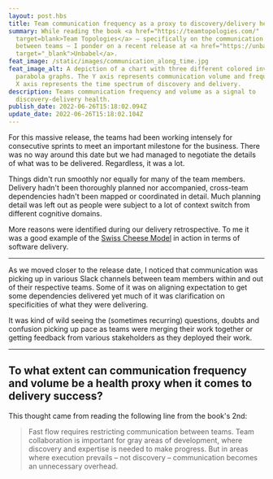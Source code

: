 ```yaml
---
layout: post.hbs
title: Team communication frequency as a proxy to discovery/delivery health
summary: While reading the book <a href="https://teamtopologies.com/"
  target=blank>Team Topologies</a> – specifically on the communication dynamics
  between teams – I ponder on a recent release at <a href="https://unbabel.com"
  target="_blank">Unbabel</a>.
feat_image: /static/images/communication_along_time.jpg
feat_image_alt: A depiction of a chart with three different colored inverted
  parabola graphs. The Y axis represents communication volume and frequency. The
  X axis represents the time spectrum of discovery and delivery.
description: Teams communication frequency and volume as a signal to
  discovery-delivery health.
publish_date: 2022-06-26T15:18:02.094Z
update_date: 2022-06-26T15:18:02.104Z
---
```

For this massive release, the teams had been working intensely for consecutive sprints to meet an important milestone for the business. There was no way around this date but we had managed to negotiate the details of what was to be delivered. Regardless, it was a lot.

Things didn't run smoothly nor equally for many of the team members. Delivery hadn't been thoroughly planned nor accompanied, cross-team dependencies hadn't been mapped or coordinated in detail. Much planning detail was left out as people were subject to a lot of context switch from different cognitive domains.

More reasons were identified during our delivery retrospective. To me it was a good example of the <a href="https://en.wikipedia.org/wiki/Swiss_cheese_model" target="_blank">Swiss Cheese Model</a> in action in terms of software delivery.

<hr>

As we moved closer to the release date, I noticed that communication was picking up in various Slack channels between team members within and out of their respective teams. Some of it was on aligning expectation to get some dependencies delivered yet much of it was clarification on specificities of what they were delivering.

It was kind of wild seeing the (sometimes recurring) questions, doubts and confusion picking up pace as teams were merging their work together or getting feedback from various stakeholders as they deployed their work.

<hr>

## To what extent can communication frequency and volume be a health proxy when it comes to delivery success?

This thought came from reading the following line from the book's 2nd:

> Fast flow requires restricting communication between teams. Team collaboration is important for gray areas of development, where discovery and expertise is needed to make progress. But in areas where execution prevails – not discovery – communication becomes an unnecessary overhead.